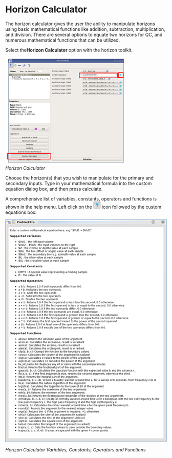 # Horizon Calculator

The horizon calculator gives the user the ability to manipulate horizons using basic mathematical functions like addition, subtraction, multiplication, and division. There are several options to equate two horizons for QC, and numerous mathematical functions that can be utilized.

Select the**Horizon Calculator** option with the horizon toolkit.

![](../../../.gitbook/assets/128_interpretation.png)  
_Horizon Calculator_

Choose the horizon\(s\) that you wish to manipulate for the primary and secondary inputs. Type in your mathematical formula into the custom equation dialog box, and then press calculate.

A comprehensive list of variables, constants, operators and functions is shown in the help menu. Left click on the ![](../../../.gitbook/assets/129_interpretation.png) icon followed by the custom equations box:

![](../../../.gitbook/assets/130_interpretation.png)

_Horizon Calculator Variables, Constants, Operators and Functions_

